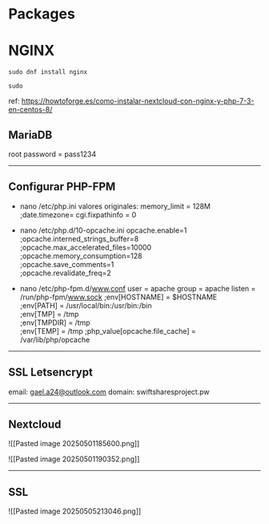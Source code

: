 # Packages


# NGINX
```{Bash}
sudo dnf install nginx

sudo 
```

ref: https://howtoforge.es/como-instalar-nextcloud-con-nginx-y-php-7-3-en-centos-8/


## MariaDB

root password = pass1234


___
## Configurar PHP-FPM

- nano /etc/php.ini
valores originales:
memory_limit = 128M
;date.timezone=
cgi.fixpathinfo = 0

- nano /etc/php.d/10-opcache.ini
opcache.enable=1
;opcache.interned_strings_buffer=8
;opcache.max_accelerated_files=10000
;opcache.memory_consumption=128  
;opcache.save_comments=1  
;opcache.revalidate_freq=2

- nano /etc/php-fpm.d/www.conf
user = apache
group = apache
listen = /run/php-fpm/www.sock
;env[HOSTNAME] = $HOSTNAME  
;env[PATH] = /usr/local/bin:/usr/bin:/bin  
;env[TMP] = /tmp  
;env[TMPDIR] = /tmp  
;env[TEMP] = /tmp
;php_value[opcache.file_cache] = /var/lib/php/opcache


___

## SSL Letsencrypt

email: gael.a24@outlook.com
domain: swiftsharesproject.pw


____
## Nextcloud

![[Pasted image 20250501185600.png]]

![[Pasted image 20250501190352.png]]



____
## SSL

![[Pasted image 20250505213046.png]]

